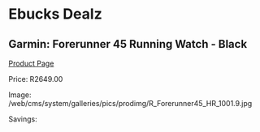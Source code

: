 
# Ebucks Dealz
## Garmin: Forerunner 45 Running Watch - Black
[Product Page](https://www.ebucks.com/web/shop/productSelected.do?prodId=681143652&catId=872270976)

Price: R2649.00

Image: /web/cms/system/galleries/pics/prodimg/R_Forerunner45_HR_1001.9.jpg

Savings: 


	